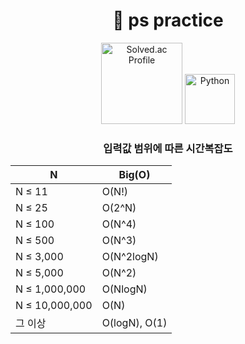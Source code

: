 <h1 align="center">🍞 ps practice</h1>

<p align="center">
  <img src="http://mazassumnida.wtf/api/mini/generate_badge?boj=swo98" alt="Solved.ac Profile" width="130" height="auto"/>
  <img src="https://img.shields.io/badge/Python-3776AB?style=flat-square&logo=Python&logoColor=white" alt="Python" width="80"/>
</p>


<h3 align="center">입력값 범위에 따른 시간복잡도</h3>

<div align="center">

| N | Big(O) |
| --- | --- |
| N ≤ 11 | O(N!) |
| N ≤ 25 | O(2^N) |
| N ≤ 100 | O(N^4) |
| N ≤ 500 | O(N^3) |
| N ≤ 3,000 | O(N^2logN) |
| N ≤ 5,000 | O(N^2) |
| N ≤ 1,000,000 | O(NlogN) |
| N ≤ 10,000,000 | O(N) |
| 그 이상 | O(logN), O(1) |

</div>
